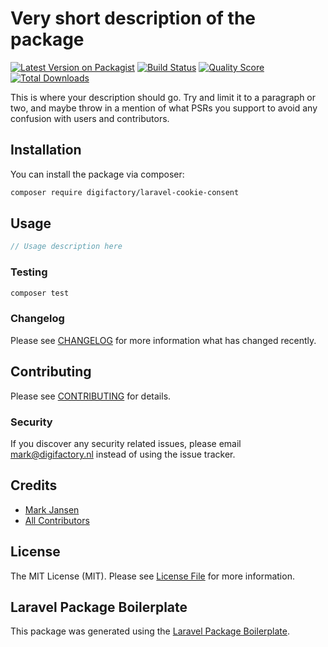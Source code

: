 # Very short description of the package

[![Latest Version on Packagist](https://img.shields.io/packagist/v/digifactory/laravel-cookie-consent.svg?style=flat-square)](https://packagist.org/packages/digifactory/laravel-cookie-consent)
[![Build Status](https://img.shields.io/travis/digifactory/laravel-cookie-consent/master.svg?style=flat-square)](https://travis-ci.org/digifactory/laravel-cookie-consent)
[![Quality Score](https://img.shields.io/scrutinizer/g/digifactory/laravel-cookie-consent.svg?style=flat-square)](https://scrutinizer-ci.com/g/digifactory/laravel-cookie-consent)
[![Total Downloads](https://img.shields.io/packagist/dt/digifactory/laravel-cookie-consent.svg?style=flat-square)](https://packagist.org/packages/digifactory/laravel-cookie-consent)

This is where your description should go. Try and limit it to a paragraph or two, and maybe throw in a mention of what PSRs you support to avoid any confusion with users and contributors.

## Installation

You can install the package via composer:

```bash
composer require digifactory/laravel-cookie-consent
```

## Usage

``` php
// Usage description here
```

### Testing

``` bash
composer test
```

### Changelog

Please see [CHANGELOG](CHANGELOG.md) for more information what has changed recently.

## Contributing

Please see [CONTRIBUTING](CONTRIBUTING.md) for details.

### Security

If you discover any security related issues, please email mark@digifactory.nl instead of using the issue tracker.

## Credits

- [Mark Jansen](https://github.com/digifactory)
- [All Contributors](../../contributors)

## License

The MIT License (MIT). Please see [License File](LICENSE.md) for more information.

## Laravel Package Boilerplate

This package was generated using the [Laravel Package Boilerplate](https://laravelpackageboilerplate.com).